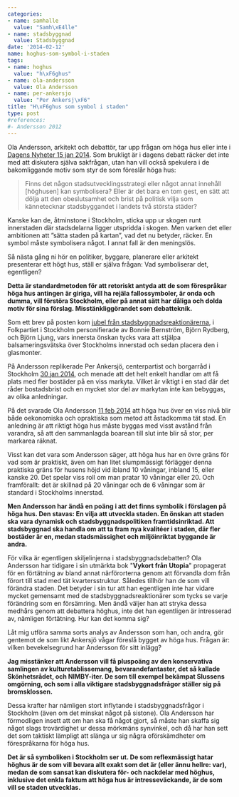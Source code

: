 ```yaml
---
categories:
- name: samhalle
  value: "Samh\xE4lle"
- name: stadsbyggnad
  value: Stadsbyggnad
date: '2014-02-12'
name: hoghus-som-symbol-i-staden
tags:
- name: hoghus
  value: "h\xF6ghus"
- name: ola-andersson
  value: Ola Andersson
- name: per-ankersjo
  value: "Per Ankersj\xF6"
title: "H\xF6ghus som symbol i staden"
type: post
#references:
#- Andersson 2012
---
```

Ola Andersson, arkitekt och debattör, tar upp frågan om höga hus eller inte i [Dagens Nyheter 15 jan 2014](http://www.dn.se/kultur-noje/kulturdebatt/darfor-drabbas-politiker-av-hoga-hus-febern/). Som brukligt är i dagens debatt räcker det inte med att diskutera själva sakfrågan, utan han vill också spekulera i de bakomliggande motiv som styr de som föreslår höga hus:

> Finns det någon stadsutvecklingsstrategi eller något annat innehåll [höghusen] kan symbolisera? Eller är det bara en tom gest, en sätt att dölja att den obeslutsamhet och brist på politisk vilja som kännetecknar stadsbyggandet i landets två största städer?

Kanske kan de, åtminstone i Stockholm, sticka upp ur skogen runt innerstaden där stadsdelarna ligger utspridda i skogen. Men varken det eller ambitionen att ”sätta staden på kartan”, vad det nu betyder, räcker. En symbol måste symbolisera något. I annat fall är den meningslös.

Så nästa gång ni hör en politiker, byggare, planerare eller arkitekt presenterar ett högt hus, ställ er själva frågan: Vad symboliserar det, egentligen?

**Detta är standardmetoden för att retoriskt antyda att de som förespråkar höga hus antingen är giriga, vill ha rejäla fallossymboler, är onda och dumma, vill förstöra Stockholm, eller på annat sätt har dåliga och dolda motiv för sina förslag. Misstänkliggörandet som debatteknik.**

Som ett brev på posten kom [jubel från stadsbyggnadsreaktionärerna](http://www.stockholmskyline.se/2014/01/markligt-svar-i-skyskrapedebatten/), i Folkpartiet i Stockholm personifierade av Bonnie Bernström, Björn Rydberg, och Björn Ljung, vars innersta önskan tycks vara att stjälpa balsameringsvätska över Stockholms innerstad och sedan placera den i glasmonter.

På Andersson replikerade Per Ankersjö, centerpartist och borgarråd i Stockholm [30 jan 2014](http://www.dn.se/kultur-noje/kulturdebatt/per-ankersjo-klimatsmart-att-bygga-hoga-hus/), och menade att det helt enkelt handlar om att få plats med fler bostäder på en viss markyta. Vilket är viktigt i en stad där det råder bostadsbrist och en mycket stor del av markytan inte kan bebyggas, av olika anledningar.

På det svarade Ola Andersson [11 feb 2014](http://www.dn.se/kultur-noje/kulturdebatt/tatbebyggda-kvarter-ger-fler-bostader-an-enstaka-hoga-hus/) att höga hus över en viss nivå blir både oekonomiska och opraktiska som metod att åstadkomma tät stad. En anledning är att riktigt höga hus måste byggas med visst avstånd från varandra, så att den sammanlagda boarean till slut inte blir så stor, per markarea räknat.

Visst kan det vara som Andersson säger, att höga hus har en övre gräns för vad som är praktiskt, även om han litet slumpmässigt förlägger denna praktiska gräns för husens höjd vid ibland 10 våningar, inbland 15, eller kanske 20. Det spelar viss roll om man pratar 10 våningar eller 20. Och framförallt: det är skillnad på 20 våningar och de 6 våningar som är standard i Stockholms innerstad.

**Men Andersson har ändå en poäng i att det finns symbolik i förslagen på höga hus. Den stavas: En vilja att utveckla staden. En önskan att staden ska vara dynamisk och stadsbyggnadspolitiken framtidsinriktad. Att stadsbyggnad ska handla om att ta fram nya kvalitéer i staden, där fler bostäder är en, medan stadsmässighet och miljöinriktat byggande är andra.**

För vilka är egentligen skiljelinjerna i stadsbyggnadsdebatten? Ola Andersson har tidigare i sin utmärkta bok "**Vykort från Utopia**" propagerat för en förtätning av bland annat närförorterna genom att förvandla dom från förort till stad med tät kvartersstruktur. Således tillhör han de som vill förändra staden. Det betyder i sin tur att han egentligen inte har vidare mycket gemensamt med de stadsbyggnadsreaktionärer som tycks se varje förändring som en försämring. Men ändå väljer han att stryka dessa medhårs genom att debattera höghus, inte det han egentligen är intresserad av, nämligen förtätning. Hur kan det komma sig?

Låt mig utföra samma sorts analys av Andersson som han, och andra, gör gentemot de som likt Ankersjö vågar föreslå bygget av höga hus. Frågan är: vilken bevekelsegrund har Andersson för sitt inlägg?

**Jag misstänker att Andersson vill få pluspoäng av den konservativa samlingen av kulturetablissemang, bevarandefantaster, det så kallade Skönhetsrådet, och NIMBY-iter. De som till exempel bekämpat Slussens omgörning, och som i alla viktigare stadsbyggnadsfrågor ställer sig på bromsklossen.**

Dessa krafter har nämligen stort inflytande i stadsbyggnadsfrågor i Stockholm (även om det minskat något på sistone). Ola Andersson har förmodligen insett att om han ska få något gjort, så måste han skaffa sig något slags trovärdighet ur dessa mörkmäns synvinkel, och då har han sett det som taktiskt lämpligt att slänga ur sig några oförskämdheter om förespråkarna för höga hus.

**Det är så symboliken i Stockholm ser ut. De som reflexmässigt hatar höghus är de som vill bevara allt exakt som det är (eller ännu hellre: var), medan de som sansat kan diskutera för- och nackdelar med höghus, inklusive det enkla faktum att höga hus är intresseväckande, är de som vill se staden utvecklas.**

